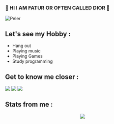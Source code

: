 ### 💭 HI I AM FATUR OR OFTEN CALLED DIOR :grimacing:
![Peler](https://telegra.ph/file/35e203b774a3ff2534291.jpg)

## Let's see my Hobby :
- Hang out
- Playing music
- Playing Games
- Study programming

## Get to know me closer :
<p>
    <a href="https://t.me/uurfavboys1" target="blank"><img src="https://img.shields.io/badge/dior-30302f?style=flat&logo=telegram" /></a>
    <a href="https://t.me/diorplayingwords" target="blank"><img src="https://img.shields.io/badge/sukasukadior-30302f?style=flat&logo=telegram" /></a>
    <a href="https://instagram.com/fatur.285" target="blank"><img src="https://img.shields.io/badge/fatur-30302f?style=flat&logo=instagram" /></a>

## Stats from me :
<p align="center"><a href="https://github.com/DIORrios285"><img src="https://github-readme-stats.vercel.app/api/top-langs/?username=DIORrios285&theme=dracula&layout=compact"></a></p>
